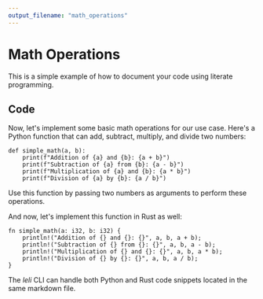 ```yaml
---
output_filename: "math_operations"
---
```


# Math Operations

This is a simple example of how to document your code using literate programming.

## Code

Now, let's implement some basic math operations for our use case. Here's a Python function that can add, subtract, multiply, and divide two numbers:

```{.python .cb-code}
def simple_math(a, b):
    print(f"Addition of {a} and {b}: {a + b}")
    print(f"Subtraction of {a} from {b}: {a - b}")
    print(f"Multiplication of {a} and {b}: {a * b}")
    print(f"Division of {a} by {b}: {a / b}")
```

Use this function by passing two numbers as arguments to perform these operations.

And now, let's implement this function in Rust as well:

```{.rust .cb-code}
fn simple_math(a: i32, b: i32) {
    println!("Addition of {} and {}: {}", a, b, a + b);
    println!("Subtraction of {} from {}: {}", a, b, a - b);
    println!("Multiplication of {} and {}: {}", a, b, a * b);
    println!("Division of {} by {}: {}", a, b, a / b);
}
```

The *leli* CLI can handle both Python and Rust code snippets located in the same markdown file.
